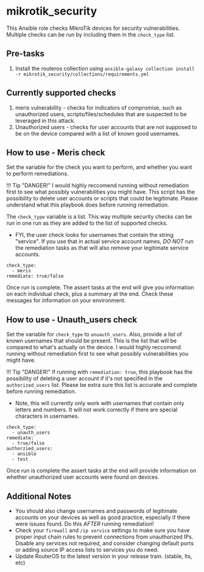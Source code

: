 # mikrotik_security

This Ansible role checks MikroTik devices for security vulnerabilities. Multiple checks can be run by including them in the `check_type` list.

## Pre-tasks
1. Install the routeros collection using `ansible-galaxy collection install -r mikrotik_security/collections/requirements.yml`

## Currently supported checks
1. meris vulnerability - checks for indicators of compromise, such as unauthorized users, scripts/files/schedules that are suspected to be leveraged in this attack.
2. Unauthorized users - checks for user accounts that are not supposed to be on the device compared with a list of known good usernames.

## How to use - Meris check
Set the variable for the check you want to perform, and whether you want to perform remediations.

!!! Tip "DANGER!"
  I would highly reccomend running without remediation first to see what possibly vulnerabilities you might have. This script has the possibility to delete user accounts or scripts that could be legitimate. Please understand what this playbook does before running remediation.

The `check_type` variable is a list. This way multiple security checks can be run in one run as they are added to the list of supported checks.

* FYI, the user check looks for usernames that contain the string "service". If you use that in actual service account names, *DO NOT* run the remediation tasks as that will also remove your legitimate service accounts.

```
check_type:
  - meris
remediate: true/false
```

Once run is complete. The assert tasks at the end will give you information on each individual check, plus a summary at the end. Check these messages for information on your environment.

## How to use - Unauth_users check
Set the variable for `check_type` to `unuauth_users`. Also, provide a list of known usernames that should be present. This is the list that will be compared to what's actually on the device. I would highly reccomend running without remediation first to see what possibly vulnerabilities you might have.

!!! Tip "DANGER!"
    If running with `remediation: true`, this playbook has the possibility of deleting a user account if it's not specified in the `authorized_users` list. Please be extra sure this list is accurate and complete before running remediation.

* Note, this will currently only work with usernames that contain only letters and numbers. It will not work correctly if there are special characters in usernames.

```
check_type:
  - unauth_users
remediate:
  - true/false
authorzied_users:
  - ansible
  - test
```

Once run is complete the assert tasks at the end will provide information on whether unauthorized user accounts were found on devices.

## Additional Notes
* You should also change usernames and passwords of legitimate accounts on your devices as well as good practice, especially if there were issues found. Do this *AFTER* running remediation!
* Check your `firewall` and `/ip service` settings to make sure you have proper input chain rules to prevent connections from unauthorized IPs. Disable any services not required, and consider changing default ports or adding source IP access lists to services you do need.
* Update RouterOS to the latest version in your release train. (stable, lts, etc)

